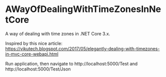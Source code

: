# AWayOfDealingWithTimeZonesInNetCore
A way of dealing with time zones in .NET Core 3.x.

Inspired by this nice article: https://vikutech.blogspot.com/2017/05/elegantly-dealing-with-timezones-in-mvc-core-webapi.html

Run application, then navigate to http://localhost:5000/Test and http://localhost:5000/Test/Json 
